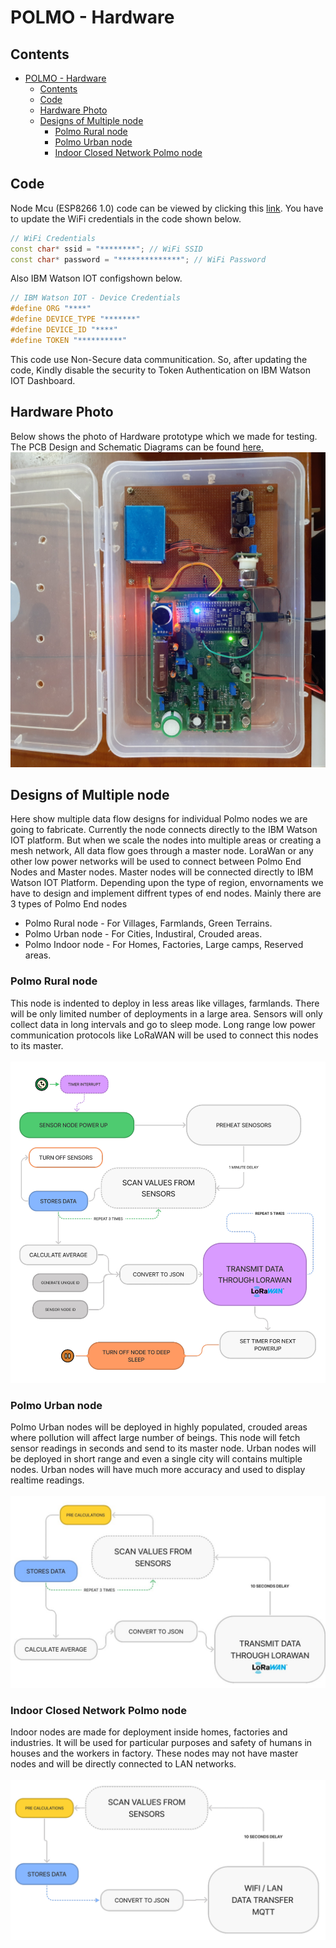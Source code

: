 # POLMO - Hardware


## Contents
- [POLMO - Hardware](#polmo---hardware)
  - [Contents](#contents)
  - [Code](#code)
  - [Hardware Photo](#hardware-photo)
  - [Designs of Multiple node](#designs-of-multiple-node)
    - [Polmo Rural node](#polmo-rural-node)
    - [Polmo Urban node](#polmo-urban-node)
    - [Indoor Closed Network Polmo node](#indoor-closed-network-polmo-node)


## Code
Node Mcu (ESP8266 1.0) code can be viewed by clicking this [link](./Node%20Mcu%20Code/mqttclient.ino).
You have to update the WiFi credentials in the code shown below.

```cpp
// WiFi Credentials
const char* ssid = "********"; // WiFi SSID
const char* password = "**************"; // WiFi Password
```
Also IBM Watson IOT configshown below.
```cpp
// IBM Watson IOT - Device Credentials
#define ORG "****" 
#define DEVICE_TYPE "*******" 
#define DEVICE_ID "****" 
#define TOKEN "**********" 

```
This code use Non-Secure data communitication. So, after updating the code, Kindly disable the security to Token Authentication on IBM Watson IOT Dashboard.

## Hardware Photo
Below shows the photo of Hardware prototype which we made for testing.
The PCB Design and Schematic Diagrams can be found [here.](/PCB%20Design%20Files)
![Single Node Data flow](./Photos/hardware-prototype.jpg)

## Designs of Multiple node
Here show multiple data flow designs for individual Polmo nodes we are going to fabricate. Currently the node connects directly to the IBM Watson IOT platform. But when we scale the nodes into multiple areas or creating a mesh network, All data flow goes through a master node. LoraWan or any other low power networks will be used to connect between Polmo End Nodes and Master nodes. Master nodes will be connected directly to IBM Watson IOT Platform.
Depending upon the type of region, envornaments we have to design and implement diffrent types of end nodes. Mainly there are 3 types of Polmo End nodes
- Polmo Rural node - For Villages, Farmlands, Green Terrains.
- Polmo Urban node - For Cities, Industiral, Crouded areas.
- Polmo Indoor node - For Homes, Factories, Large camps, Reserved areas.

### Polmo Rural node
This node is indented to deploy in less areas like villages, farmlands. There will be only limited number of deployments in a large area. Sensors will only collect data in long intervals and go to sleep mode. Long range low power communication protocols like LoRaWAN will be used to connect this nodes to its master.
<br><br>
![Rural node data flow](./../docs/images/Polmo-Rural-DataFlow.jpg)

### Polmo Urban node
Polmo Urban nodes will be deployed in highly populated, crouded areas where pollution will affect large number of beings. This node will fetch sensor readings in seconds and send to its master node. Urban nodes will be deployed in short range and even a single city will contains multiple nodes. Urban nodes will have much more accuracy and used to display realtime readings.
<br><br>
![Urban node data flow](./../docs/images/Polmo-Urban-DataFlow.jpg)


### Indoor Closed Network Polmo node
Indoor nodes are made for deployment inside homes, factories and industries. It will be used for particular purposes and safety of humans in houses and the workers in factory. These nodes may not have master nodes and will be directly connected to LAN networks. 
<br><br>
![Indoor node data flow](./../docs/images/Polmo-Closed-DataFlow.jpg)
